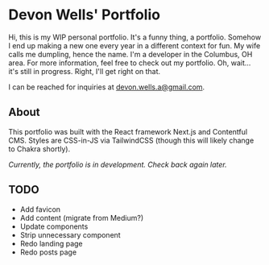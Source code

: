# Devon Wells' Portfolio

Hi, this is my WIP personal portfolio. It's a funny thing, a portfolio. Somehow I end up making a new one every year in a different context for fun. My wife calls me dumpling, hence the name.  I'm a developer in the Columbus, OH area. For more information, feel free to check out my portfolio. Oh, wait... it's still in progress. Right, I'll get right on that.

I can be reached for inquiries at devon.wells.a@gmail.com.

## About

This portfolio was built with the React framework Next.js and Contentful CMS. Styles are CSS-in-JS via TailwindCSS (though this will likely change to Chakra shortly).

*Currently, the portfolio is in development. Check back again later.*

## TODO

- Add favicon
- Add content (migrate from Medium?)
- Update components
- Strip unnecessary component
- Redo landing page
- Redo posts page
